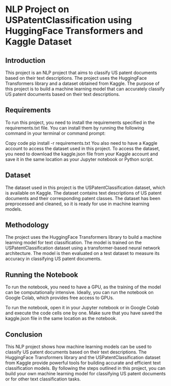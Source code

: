 # NLP Project on USPatentClassification using HuggingFace Transformers and Kaggle Dataset

## Introduction
This project is an NLP project that aims to classify US patent documents based on their text descriptions. The project uses the HuggingFace Transformers library and a dataset obtained from Kaggle. The purpose of this project is to build a machine learning model that can accurately classify US patent documents based on their text descriptions.

## Requirements
To run this project, you need to install the requirements specified in the requirements.txt file. You can install them by running the following command in your terminal or command prompt:

Copy code
pip install -r requirements.txt
You also need to have a Kaggle account to access the dataset used in this project. To access the dataset, you need to download the kaggle.json file from your Kaggle account and save it in the same location as your Jupyter notebook or Python script.

## Dataset
The dataset used in this project is the USPatentClassification dataset, which is available on Kaggle. The dataset contains text descriptions of US patent documents and their corresponding patent classes. The dataset has been preprocessed and cleaned, so it is ready for use in machine learning models.

## Methodology
The project uses the HuggingFace Transformers library to build a machine learning model for text classification. The model is trained on the USPatentClassification dataset using a transformer-based neural network architecture. The model is then evaluated on a test dataset to measure its accuracy in classifying US patent documents.

## Running the Notebook
To run the notebook, you need to have a GPU, as the training of the model can be computationally intensive. Ideally, you can run the notebook on Google Colab, which provides free access to GPUs.

To run the notebook, open it in your Jupyter notebook or in Google Colab and execute the code cells one by one. Make sure that you have saved the kaggle.json file in the same location as the notebook.

## Conclusion
This NLP project shows how machine learning models can be used to classify US patent documents based on their text descriptions. The HuggingFace Transformers library and the USPatentClassification dataset from Kaggle provide powerful tools for building accurate and efficient text classification models. By following the steps outlined in this project, you can build your own machine learning model for classifying US patent documents or for other text classification tasks.





